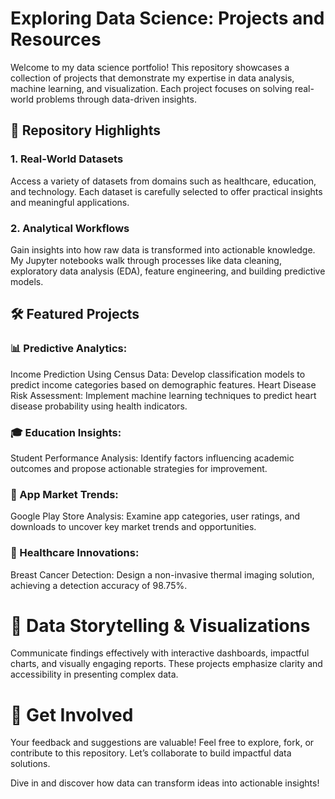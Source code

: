 # Exploring Data Science: Projects and Resources
Welcome to my data science portfolio! This repository showcases a collection of projects that demonstrate my expertise in data analysis, machine learning, and visualization. Each project focuses on solving real-world problems through data-driven insights.
## 📂 Repository Highlights
### 1. Real-World Datasets
Access a variety of datasets from domains such as healthcare, education, and technology. Each dataset is carefully selected to offer practical insights and meaningful applications.

### 2. Analytical Workflows
Gain insights into how raw data is transformed into actionable knowledge. My Jupyter notebooks walk through processes like data cleaning, exploratory data analysis (EDA), feature engineering, and building predictive models.

## 🛠️ Featured Projects
### 📊 Predictive Analytics:
Income Prediction Using Census Data: Develop classification models to predict income categories based on demographic features.
Heart Disease Risk Assessment: Implement machine learning techniques to predict heart disease probability using health indicators.
### 🎓 Education Insights:
Student Performance Analysis: Identify factors influencing academic outcomes and propose actionable strategies for improvement.
### 📱 App Market Trends:
Google Play Store Analysis: Examine app categories, user ratings, and downloads to uncover key market trends and opportunities.
### 🔬 Healthcare Innovations:
Breast Cancer Detection: Design a non-invasive thermal imaging solution, achieving a detection accuracy of 98.75%.

# 🎨 Data Storytelling & Visualizations
Communicate findings effectively with interactive dashboards, impactful charts, and visually engaging reports. These projects emphasize clarity and accessibility in presenting complex data.

# 🤝 Get Involved
Your feedback and suggestions are valuable! Feel free to explore, fork, or contribute to this repository. Let’s collaborate to build impactful data solutions.

Dive in and discover how data can transform ideas into actionable insights!
